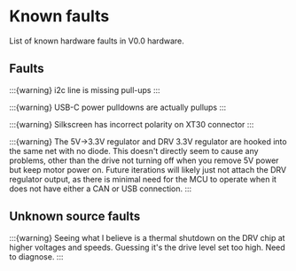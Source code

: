 # Known faults
List of known hardware faults in V0.0 hardware.


## Faults
:::{warning}
i2c line is missing pull-ups
:::

:::{warning}
USB-C power pulldowns are actually pullups
:::

:::{warning}
Silkscreen has incorrect polarity on XT30 connector
:::

:::{warning}
The 5V->3.3V regulator and DRV 3.3V regulator are hooked into the same net with no diode. This doesn't directly seem to cause any problems, other than the drive not turning off when you remove 5V power but keep motor power on. Future iterations will likely just not attach the DRV regulator output, as there is minimal need for the MCU to operate when it does not have either a CAN or USB connection.
:::

## Unknown source faults

:::{warning}
Seeing what I believe is a thermal shutdown on the DRV chip at higher voltages and speeds. Guessing it's the drive level set too high. Need to diagnose.
:::